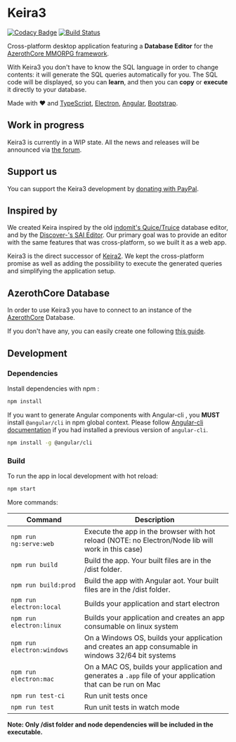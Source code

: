 # Keira3

[![Codacy Badge](https://api.codacy.com/project/badge/Grade/e9d97b0240fd452487bfd5d3e55da96f)](https://app.codacy.com/app/FrancescoBorzi/Keira3?utm_source=github.com&utm_medium=referral&utm_content=azerothcore/Keira3&utm_campaign=Badge_Grade_Dashboard)
[![Build Status](https://travis-ci.com/azerothcore/Keira3.svg?branch=master)](https://travis-ci.com/azerothcore/Keira3)

Cross-platform desktop application featuring a **Database Editor** for the [AzerothCore MMORPG framework](http://www.azerothcore.org).

With Keira3 you don't have to know the SQL language in order to change contents: it will generate the SQL queries automatically for you. The SQL code will be displayed, so you can **learn**, and then you can **copy** or **execute** it directly to your database.

Made with ❤ and [TypeScript](http://www.typescriptlang.org/), [Electron](https://electronjs.org/), [Angular](https://angular.io/), [Bootstrap](https://getbootstrap.com/).

## Work in progress

Keira3 is currently in a WIP state. All the news and releases will be announced via [the forum](https://github.com/azerothcore/forum/issues/21).

## Support us

You can support the Keira3 development by [donating with PayPal](https://www.paypal.me/francesco92dev).

## Inspired by

We created Keira inspired by the old [indomit's Quice/Truice](https://github.com/indomit/quice) database editor, and by the [Discover-'s SAI Editor](https://github.com/Discover-/SAI-Editor). Our primary goal was to provide an editor with the same features that was cross-platform, so we built it as a web app.

Keira3 is the direct successor of [Keira2](https://github.com/Helias/Keira2). We kept the cross-platform promise as well as adding the possibility to execute the generated queries and simplifying the application setup.

## AzerothCore Database

In order to use Keira3 you have to connect to an instance of the [AzerothCore](https://github.com/azerothcore/azerothcore-wotlk) Database.

If you don't have any, you can easily create one following [this guide](http://www.azerothcore.org/wiki/database-only-quick-setup).

## Development

### Dependencies

Install dependencies with npm :

``` bash
npm install
```

If you want to generate Angular components with Angular-cli , you **MUST** install `@angular/cli` in npm global context.
Please follow [Angular-cli documentation](https://github.com/angular/angular-cli) if you had installed a previous version of `angular-cli`.

``` bash
npm install -g @angular/cli
```

### Build


To run the app in local development with hot reload:

```bash
npm start
```

More commands:

|Command|Description|
|--|--|
|`npm run ng:serve:web`| Execute the app in the browser with hot reload (NOTE: no Electron/Node lib will work in this case) |
|`npm run build`| Build the app. Your built files are in the /dist folder. |
|`npm run build:prod`| Build the app with Angular aot. Your built files are in the /dist folder. |
|`npm run electron:local`| Builds your application and start electron
|`npm run electron:linux`| Builds your application and creates an app consumable on linux system |
|`npm run electron:windows`| On a Windows OS, builds your application and creates an app consumable in windows 32/64 bit systems |
|`npm run electron:mac`|  On a MAC OS, builds your application and generates a `.app` file of your application that can be run on Mac |
|`npm run test-ci`|  Run unit tests once |
|`npm run test`|  Run unit tests in watch mode |

**Note: Only /dist folder and node dependencies will be included in the executable.**
